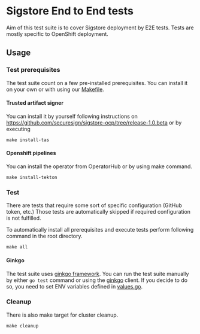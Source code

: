 # Sigstore End to End tests
Aim of this test suite is to cover Sigstore deployment by E2E tests. Tests are mostly specific to OpenShift deployment.

## Usage
### Test prerequisites
The test suite count on a few pre-installed prerequisites. You can install it on your own or with using our [Makefile](./scripts/Makefile).
#### Trusted artifact signer
 You can install it by yourself following instructions on https://github.com/securesign/sigstore-ocp/tree/release-1.0.beta or by executing
```
make install-tas
```
#### Openshift pipelines
You can install the operator from OperatorHub or by using make command.
```
make install-tekton
```

### Test
There are tests that require some sort of specific configuration (GitHub token, etc.)
Those tests are automatically skipped if required configuration is not fulfilled.

To automatically install all prerequisites and execute tests perform following command in the root directory.
```
make all
```
#### Ginkgo
The test suite uses [ginkgo framework](https://onsi.github.io/ginkgo/). You can run the test suite manually by either `go test` command or using the [ginkgo](https://onsi.github.io/ginkgo/#installing-ginkgo) client.
If you decide to do so, you need to set ENV variables defined in [values.go](pkg/api/values.go).

### Cleanup
There is also make target for cluster cleanup.
```
make cleanup
```

